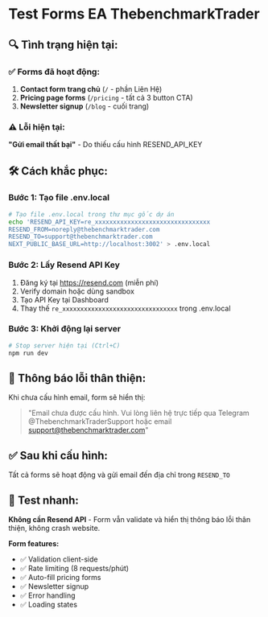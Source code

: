 # Test Forms EA ThebenchmarkTrader

## 🔍 Tình trạng hiện tại:

### ✅ Forms đã hoạt động:

1. **Contact form trang chủ** (`/` - phần Liên Hệ)
2. **Pricing page forms** (`/pricing` - tất cả 3 button CTA)  
3. **Newsletter signup** (`/blog` - cuối trang)

### ⚠️ Lỗi hiện tại:

**"Gửi email thất bại"** - Do thiếu cấu hình RESEND_API_KEY

## 🛠️ Cách khắc phục:

### Bước 1: Tạo file .env.local
```bash
# Tạo file .env.local trong thư mục gốc dự án
echo 'RESEND_API_KEY=re_xxxxxxxxxxxxxxxxxxxxxxxxxxxxxxxx
RESEND_FROM=noreply@thebenchmarktrader.com  
RESEND_TO=support@thebenchmarktrader.com
NEXT_PUBLIC_BASE_URL=http://localhost:3002' > .env.local
```

### Bước 2: Lấy Resend API Key
1. Đăng ký tại https://resend.com (miễn phí)
2. Verify domain hoặc dùng sandbox
3. Tạo API Key tại Dashboard
4. Thay thế `re_xxxxxxxxxxxxxxxxxxxxxxxxxxxxxxxx` trong .env.local

### Bước 3: Khởi động lại server
```bash
# Stop server hiện tại (Ctrl+C)
npm run dev
```

## 📧 Thông báo lỗi thân thiện:

Khi chưa cấu hình email, form sẽ hiển thị:
> "Email chưa được cấu hình. Vui lòng liên hệ trực tiếp qua Telegram @ThebenchmarkTraderSupport hoặc email support@thebenchmarktrader.com"

## ✅ Sau khi cấu hình:

Tất cả forms sẽ hoạt động và gửi email đến địa chỉ trong `RESEND_TO`

## 🧪 Test nhanh:

**Không cần Resend API** - Form vẫn validate và hiển thị thông báo lỗi thân thiện, không crash website.

**Form features:**
- ✅ Validation client-side
- ✅ Rate limiting (8 requests/phút)  
- ✅ Auto-fill pricing forms
- ✅ Newsletter signup
- ✅ Error handling
- ✅ Loading states





